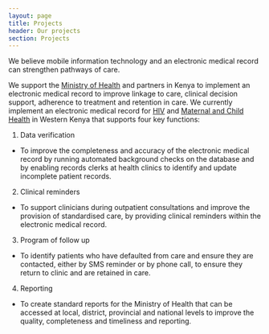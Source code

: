 ```yaml
---
layout: page
title: Projects
header: Our projects
section: Projects
---
```


<p class="lead">We believe mobile information technology and an electronic medical record can strengthen pathways of care.</p>

We support the [Ministry of Health](http://www.publichealth.go.ke) and partners in Kenya to implement an electronic medical record to improve linkage to care, clinical decision support, adherence to treatment and retention in care. We currently implement an electronic medical record for [HIV](/projects/hiv) and [Maternal and Child Health](/projects/mch) in Western Kenya that supports four key functions:

 1. Data verification
  - To improve the completeness and accuracy of the electronic medical record by running automated background checks on the database and by enabling records clerks at health clinics to identify and update incomplete patient records.

 2. Clinical reminders
  - To support clinicians during outpatient consultations and improve the provision of standardised care, by providing clinical reminders within the electronic medical record.

 3. Program of follow up
  - To identify patients who have defaulted from care and ensure they are contacted, either by SMS reminder or by phone call, to ensure they return to clinic and are retained in care.

 4. Reporting
  - To create standard reports for the Ministry of Health that can be accessed at local, district, provincial and national levels to improve the quality, completeness and timeliness and reporting.
